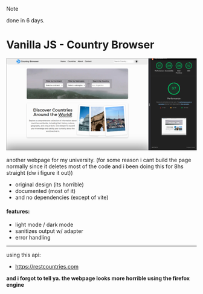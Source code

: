 > [!NOTE]  
> done in 6 days.

# Vanilla JS - Country Browser

![lading image](/.github/landing.png)

another webpage for my university. (for some reason i cant build the page normally since it deletes most of the code and i been doing this for 8hs straight (dw i figure it out))

- original design (its horrible)
- documented (most of it)
- and no dependencies (except of vite)

#### features:

- light mode / dark mode
- sanitizes output w/ adapter
- error handling

---

using this api:

- https://restcountries.com

**and i forgot to tell ya. the webpage looks more horrible using the firefox engine**
